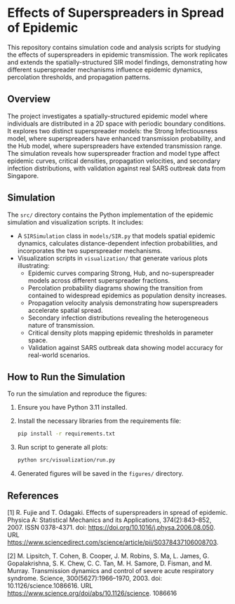 # Effects of Superspreaders in Spread of Epidemic

This repository contains simulation code and analysis scripts for studying the effects of superspreaders in epidemic transmission. The work replicates and extends the spatially-structured SIR model findings, demonstrating how different superspreader mechanisms influence epidemic dynamics, percolation thresholds, and propagation patterns.

## Overview

The project investigates a spatially-structured epidemic model where individuals are distributed in a 2D space with periodic boundary conditions. It explores two distinct superspreader models: the Strong Infectiousness model, where superspreaders have enhanced transmission probability, and the Hub model, where superspreaders have extended transmission range. The simulation reveals how superspreader fraction and model type affect epidemic curves, critical densities, propagation velocities, and secondary infection distributions, with validation against real SARS outbreak data from Singapore.

## Simulation

The `src/` directory contains the Python implementation of the epidemic simulation and visualization scripts. It includes:

- A `SIRSimulation` class in `models/SIR.py` that models spatial epidemic dynamics, calculates distance-dependent infection probabilities, and incorporates the two superspreader mechanisms.
- Visualization scripts in `visualization/` that generate various plots illustrating:
  - Epidemic curves comparing Strong, Hub, and no-superspreader models across different superspreader fractions.
  - Percolation probability diagrams showing the transition from contained to widespread epidemics as population density increases.
  - Propagation velocity analysis demonstrating how superspreaders accelerate spatial spread.
  - Secondary infection distributions revealing the heterogeneous nature of transmission.
  - Critical density plots mapping epidemic thresholds in parameter space.
  - Validation against SARS outbreak data showing model accuracy for real-world scenarios.

## How to Run the Simulation

To run the simulation and reproduce the figures:

1. Ensure you have Python 3.11 installed.
2. Install the necessary libraries from the requirements file:

   ```bash
   pip install -r requirements.txt
   ```

3. Run script to generate all plots:

   ```bash
   python src/visualization/run.py
   ```

4. Generated figures will be saved in the `figures/` directory.

## References

[1]  R. Fujie and T. Odagaki. Effects of superspreaders in spread of epidemic. Physica A: Statistical Mechanics and its Applications, 374(2):843–852, 2007. ISSN 0378-4371. doi: https://doi.org/10.1016/j.physa.2006.08.050. URL https://www.sciencedirect.com/science/article/pii/S0378437106008703.

[2] M. Lipsitch, T. Cohen, B. Cooper, J. M. Robins, S. Ma, L. James, G. Gopalakrishna, S. K. Chew, C. C. Tan, M. H. Samore, D. Fisman, and M. Murray. Transmission dynamics and
control of severe acute respiratory syndrome. Science, 300(5627):1966–1970, 2003. doi: 10.1126/science.1086616. URL https://www.science.org/doi/abs/10.1126/science.
1086616